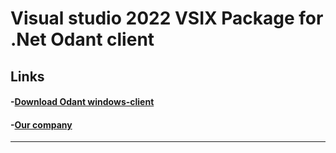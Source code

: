 # Visual studio 2022 VSIX Package for .Net Odant client

## **Links**
#### -[Download Odant windows-client](https://csc.odant.org/?page_id=252)
#### -[Our company](http://www.infostandart.com/)
-------------------
